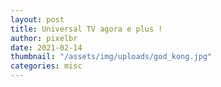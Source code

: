 ```yaml
---
layout: post
title: Universal TV agora e plus !
author: pixelbr
date: 2021-02-14 
thumbnail: "/assets/img/uploads/god_kong.jpg"
categories: misc
---
```




